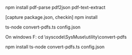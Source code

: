 


npm install pdf-parse pdf2json pdf-text-extract

[capture package.json, checkin]
npm install

ts-node convert-pdfs.ts config.json


On windows
F:
cd \syscode\SysMuse\utility\convert-pdfs


npm install
ts-node convert-pdfs.ts config.json

